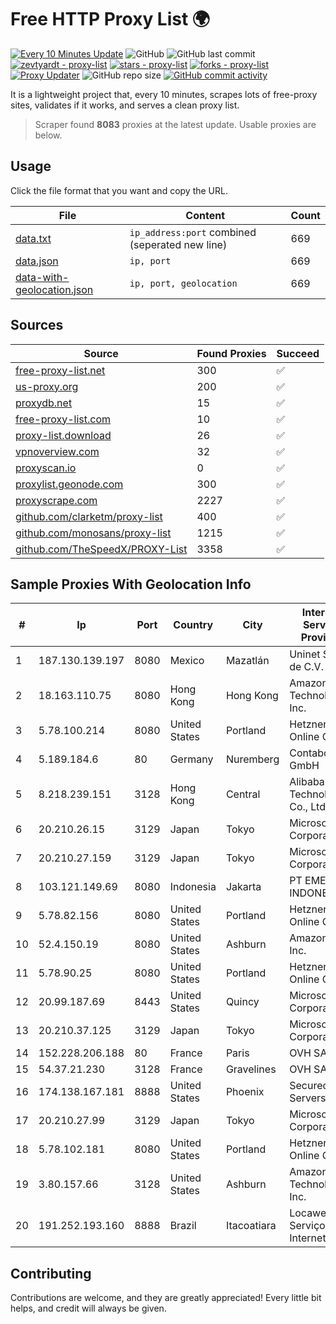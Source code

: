 
# Free HTTP Proxy List 🌍

[![Every 10 Minutes Update](https://github.com/mertguvencli/http-proxy-list/actions/workflows/main.yml/badge.svg?branch=main)](https://github.com/mertguvencli/http-proxy-list/actions/workflows/main.yml)
![GitHub](https://img.shields.io/github/license/mertguvencli/http-proxy-list)
![GitHub last commit](https://img.shields.io/github/last-commit/mertguvencli/http-proxy-list)
[![zevtyardt - proxy-list](https://img.shields.io/static/v1?label=zevtyardt&message=proxy-list&color=blue&logo=github)](https://github.com/zevtyardt/proxy-list "Go to GitHub repo")
[![stars - proxy-list](https://img.shields.io/github/stars/zevtyardt/proxy-list?style=social)](https://github.com/zevtyardt/proxy-list)
[![forks - proxy-list](https://img.shields.io/github/forks/zevtyardt/proxy-list?style=social)](https://github.com/zevtyardt/proxy-list)
[![Proxy Updater](https://github.com/zevtyardt/proxy-list/workflows/Proxy%20Updater/badge.svg)](https://github.com/zevtyardt/proxy-list/actions?query=workflow:"Proxy+Updater")
![GitHub repo size](https://img.shields.io/github/repo-size/zevtyardt/proxy-list)
[![GitHub commit activity](https://img.shields.io/github/commit-activity/m/zevtyardt/proxy-list?logo=commits)](https://github.com/zevtyardt/proxy-list/commits/main)

It is a lightweight project that, every 10 minutes, scrapes lots of free-proxy sites, validates if it works, and serves a clean proxy list.

> Scraper found **8083** proxies at the latest update. Usable proxies are below.

## Usage

Click the file format that you want and copy the URL.

|File|Content|Count|
|----|-------|-----|
|[data.txt](https://raw.githubusercontent.com/mertguvencli/http-proxy-list/main/proxy-list/data.txt)|`ip_address:port` combined (seperated new line)|669|
|[data.json](https://raw.githubusercontent.com/mertguvencli/http-proxy-list/main/proxy-list/data.json)|`ip, port`|669|
|[data-with-geolocation.json](https://raw.githubusercontent.com/mertguvencli/http-proxy-list/main/proxy-list/data-with-geolocation.json)|`ip, port, geolocation`|669|

## Sources

|Source|Found Proxies|Succeed|
|------|-------------|-------|
|[free-proxy-list.net](https://free-proxy-list.net)|300|✅|
|[us-proxy.org](https://www.us-proxy.org)|200|✅|
|[proxydb.net](http://proxydb.net)|15|✅|
|[free-proxy-list.com](https://free-proxy-list.com/?page=&port=&type%5B%5D=http&type%5B%5D=https&up_time=0&search=Search)|10|✅|
|[proxy-list.download](https://www.proxy-list.download/HTTP)|26|✅|
|[vpnoverview.com](https://vpnoverview.com/privacy/anonymous-browsing/free-proxy-servers)|32|✅|
|[proxyscan.io](https://www.proxyscan.io)|0|✅|
|[proxylist.geonode.com](https://proxylist.geonode.com/api/proxy-list?limit=300&page=1&sort_by=lastChecked&sort_type=desc&protocols=http,https)|300|✅|
|[proxyscrape.com](https://api.proxyscrape.com/v2/?request=displayproxies&protocol=http&timeout=10000&country=all&ssl=all&anonymity=all)|2227|✅|
|[github.com/clarketm/proxy-list](https://raw.githubusercontent.com/clarketm/proxy-list/master/proxy-list-raw.txt)|400|✅|
|[github.com/monosans/proxy-list](https://raw.githubusercontent.com/monosans/proxy-list/main/proxies/http.txt)|1215|✅|
|[github.com/TheSpeedX/PROXY-List](https://raw.githubusercontent.com/TheSpeedX/PROXY-List/master/http.txt)|3358|✅|


## Sample Proxies With Geolocation Info

|#|Ip|Port|Country|City|Internet Service Provider|
|-|--|----|-------|----|-------------------------|
|1|187.130.139.197|8080|Mexico|Mazatlán|Uninet S.A. de C.V.|
|2|18.163.110.75|8080|Hong Kong|Hong Kong|Amazon Technologies Inc.|
|3|5.78.100.214|8080|United States|Portland|Hetzner Online GmbH|
|4|5.189.184.6|80|Germany|Nuremberg|Contabo GmbH|
|5|8.218.239.151|3128|Hong Kong|Central|Alibaba (US) Technology Co., Ltd.|
|6|20.210.26.15|3129|Japan|Tokyo|Microsoft Corporation|
|7|20.210.27.159|3129|Japan|Tokyo|Microsoft Corporation|
|8|103.121.149.69|8080|Indonesia|Jakarta|PT EMERIO INDONESIA|
|9|5.78.82.156|8080|United States|Portland|Hetzner Online GmbH|
|10|52.4.150.19|8080|United States|Ashburn|Amazon.com, Inc.|
|11|5.78.90.25|8080|United States|Portland|Hetzner Online GmbH|
|12|20.99.187.69|8443|United States|Quincy|Microsoft Corporation|
|13|20.210.37.125|3129|Japan|Tokyo|Microsoft Corporation|
|14|152.228.206.188|80|France|Paris|OVH SAS|
|15|54.37.21.230|3128|France|Gravelines|OVH SAS|
|16|174.138.167.181|8888|United States|Phoenix|Secured Servers LLC|
|17|20.210.27.99|3129|Japan|Tokyo|Microsoft Corporation|
|18|5.78.102.181|8080|United States|Portland|Hetzner Online GmbH|
|19|3.80.157.66|3128|United States|Ashburn|Amazon Technologies Inc.|
|20|191.252.193.160|8888|Brazil|Itacoatiara|Locaweb Serviços de Internet S/A|



## Contributing

Contributions are welcome, and they are greatly appreciated! Every
little bit helps, and credit will always be given.

